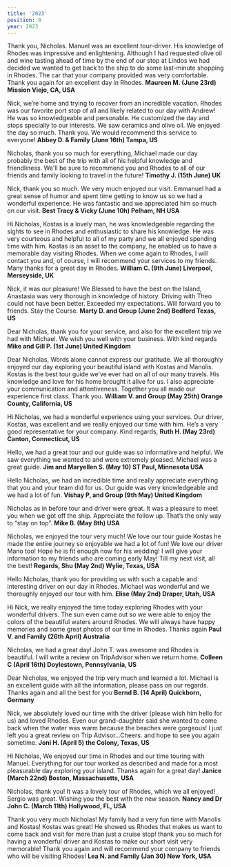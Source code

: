 ```yaml
---
title: '2023'
position: 0
year: 2023
---
```


Thank you, Nicholas. Manuel was an excellent tour-driver.  His knowledge of Rhodes was impressive and enlightening. Although I had requested olive oil and wine tasting ahead of time by the end of our stop at Lindos we had decided we wanted to get back to the ship to do some last-minute shopping in Rhodes. The car that your company provided was very comfortable. Thank you again for an excellent day in Rhodes. **Maureen M. (June 23rd) Mission Viejo, CA, USA**

Nick, we’re home and trying to recover from an incredible vacation. Rhodes was our favorite port stop of all and likely related to our day with Andrew! He was so knowledgeable and personable. He customized the day and stops specially to our interests. We saw ceramics and olive oil. We enjoyed the day so much. Thank you. We would recommend this service to everyone! **Abbey D. & Family (June 16th) Tampa, US**

Nicholas, thank you so much for everything, Michael made our day probably the best of the trip with all of his helpful knowledge and friendliness. We'll be sure to recommend you and Rhodes to all of our friends and family looking to travel in the future!  **Timothy J. (15th June) UK**

Nick, thank you so much.  We very much enjoyed our visit.  Emmanuel had a great sense of humor and spent time getting to know us so we had a wonderful experience.  He was fantastic and we appreciated him so much on our visit.   **Best Tracy & Vicky (June 10h) Pelham, NH USA**

Hi Nicholas, Kostas is a lovely man, he was knowledgeable regarding the sights to see in Rhodes and enthusiastic to share his knowledge. He was very courteous and helpful to all of my party and we all enjoyed spending time with him.  Kostas is an asset to the company, he enabled us to have a memorable day visiting Rhodes.  When we come again to Rhodes, I will contact you and, of course, I will recommend your services to my friends.  Many thanks for a great day in Rhodes. **William C. (9th June)  Liverpool, Merseyside, UK**

Nick, it was our pleasure! We Blessed to have the best on the Island, Anastasia was very thorough in knowledge of history. Driving with Theo could not have been better. Exceeded my expectations. Will forward you to friends.  Stay the Course. **Marty D. and Group (June 2nd) Bedford Texas, US**

Dear Nicholas, thank you for your service, and also for the excellent trip we had with Michael. We wish you well with your business. With kind regards **Mike and Gill P. (1st June) United Kingdom**

Dear Nicholas, Words alone cannot express our gratitude. We all thoroughly enjoyed our day exploring your beautiful island with Kostas and Manolis. Kostas is the best tour guide we’ve ever had on all of our many travels. His knowledge and love for his home brought it alive for us. I also appreciate your communication and attentiveness. Together you all made our experience first class.  Thank you.  **William V. and Group (May 25th) Orange County, California, US**

Hi Nicholas, we had a wonderful experience using your services. Our driver, Kostas, was excellent and we really enjoyed our time with him. He’s a very good representative for your company. Kind regards, **Ruth H. (May 23rd) Canton, Connecticut, US**

Hello, we had a great tour and our guide was so informative and helpful. We saw everything we wanted to and were extremely pleased. Michael was a great guide. **Jim and Maryellen S. (May 10) ST Paul, Minnesota USA**

Hello Nicholas, we had an incredible time and really appreciate everything that you and your team did for us. Our guide was very knowledgeable and we had a lot of fun. **Vishay P, and Group (9th May) United Kingdom**

Nicholas as in before tour and driver were great. It was a pleasure to meet you when we got off the ship. Appreciate the follow up. That’s the only way to “stay on top”. **Mike B. (May 8th) USA**

Nicholas, we enjoyed the tour very much! We love our tour guide Kostas he made the entire journey so enjoyable we had a lot of fun! We love our driver Mano too! Hope he is fit enough now for his wedding!  I will give your information to my friends who are coming early May!  Till my next visit, all the best! **Regards, Shu (May 2nd) Wylie, Texas, USA**

Hello Nicholas, thank you for providing us with such a capable and interesting driver on our day in Rhodes.  Michael was wonderful and we thoroughly enjoyed our tour with him. **Elise (May 2nd) Draper, Utah, USA**


Hi Nick, we really enjoyed the time today exploring Rhodes with your wonderful drivers. The sun even came out so we were able to enjoy the colors of the beautiful waters around Rhodes. We will always have happy memories and some great photos of our time in Rhodes. Thanks again
**Paul V. and Family (26th April) Australia**

Nicholas, we had a great day! John T. was awesome and Rhodes is beautiful. I will write a review on TripAdvisor when we return home. **Colleen C (April 16th) Doylestown, Pennsylvania, US**

Dear Nicholas, we enjoyed the trip very much and learned a lot. Michael is an excellent guide with all the information, please pass on our regards. Thanks again and all the best for you **Bernd B. (14 April) Quickborn, Germany**


Nick, we absolutely loved our time with the driver (please wish him hello for us) and loved Rhodes.  Even our grand-daughter said she wanted to come back when the water was warm because the beaches were gorgeous!  I just left you a great review on Trip Advisor...Cheers. and hope to see you again sometime.  **Joni H. (April 5) the Colony, Texas, US**  

Hi Nicholas, We enjoyed our time in Rhodes and our time touring with Manuel. Everything for our tour worked as described and made for a most pleasurable day exploring your island.  Thanks again for a great day! **Janice (March 22nd) Boston, Massachusetts, USA**

Nicholas, thank you! It was a lovely tour of Rhodes, which we all enjoyed!  Sergio was great. Wishing you the best with the new season. **Nancy and Dr John C. (March 11th) Hollywood, FL, USA**

Thank you very much Nicholas! My family had a very fun time with Manolis and Kostas! Kostas was great! He showed us Rhodes that makes us want to come back and visit for more than just a cruise stop! thank you so much for having a wonderful driver and Kostas to make our short visit very memorable!
Thank you again and will recommend your company to friends who will be visiting Rhodes!  **Lea N. and Family (Jan 30) New York, USA**
